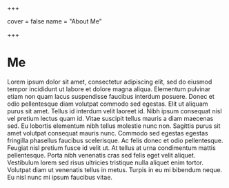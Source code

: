 +++

cover = false
name  = "About Me"

+++

# Me

Lorem ipsum dolor sit amet, consectetur adipiscing elit, sed do eiusmod tempor incididunt ut labore et dolore magna aliqua. Elementum pulvinar etiam non quam lacus suspendisse faucibus interdum posuere. Donec et odio pellentesque diam volutpat commodo sed egestas. Elit ut aliquam purus sit amet. Tellus id interdum velit laoreet id. Nibh ipsum consequat nisl vel pretium lectus quam id. Vitae suscipit tellus mauris a diam maecenas sed. Eu lobortis elementum nibh tellus molestie nunc non. Sagittis purus sit amet volutpat consequat mauris nunc. Commodo sed egestas egestas fringilla phasellus faucibus scelerisque. Ac felis donec et odio pellentesque. Feugiat nisl pretium fusce id velit ut. At tellus at urna condimentum mattis pellentesque. Porta nibh venenatis cras sed felis eget velit aliquet. Vestibulum lorem sed risus ultricies tristique nulla aliquet enim tortor. Volutpat diam ut venenatis tellus in metus. Turpis in eu mi bibendum neque. Eu nisl nunc mi ipsum faucibus vitae.
